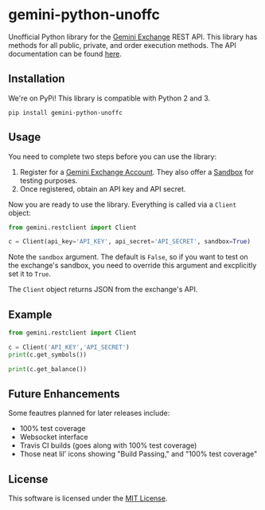 # gemini-python-unoffc
Unofficial Python library for the [Gemini Exchange](https://gemini.com) REST API.  This library has methods for all public, private, and order execution methods.  The API documentation can be found [here](https://docs.gemini.com/rest-api/).

Installation
------------
We're on PyPi!  This library is compatible with Python 2 and 3.

```
pip install gemini-python-unoffc
```

Usage
-----
You need to complete two steps before you can use the library:

1. Register for a [Gemini Exchange Account](https://exchange.gemini.com/register). They also offer a [Sandbox](https://exchange.sandbox.gemini.com/register) for testing purposes.
2. Once registered, obtain an API key and API secret.

Now you are ready to use the library.  Everything is called via a `Client` object:

```python
from gemini.restclient import Client

c = Client(api_key='API_KEY', api_secret='API_SECRET', sandbox=True)
```

Note the `sandbox` argument.  The default is `False`, so if you want to test on the exchange's sandbox, you need to override this argument and excplicitly set it to `True`.

The `Client` object returns JSON from the exchange's API.  

Example
--------
```python
from gemini.restclient import Client

c = Client('API_KEY','API_SECRET')
print(c.get_symbols())

print(c.get_balance())
```

Future Enhancements
-------------------
Some feautres planned for later releases include:
- 100% test coverage
- Websocket interface
- Travis CI builds (goes along with 100% test coverage)
- Those neat lil' icons showing "Build Passing," and "100% test coverage"

License
-------
This software is licensed under the [MIT License](https://github.com/mattselph/gemini-python-unoffc/blob/master/LICENSE).
